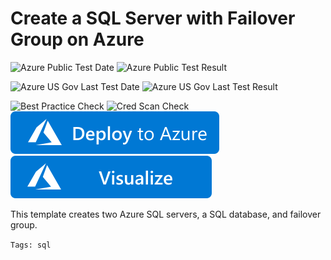 # Create a SQL Server with Failover Group on Azure

![Azure Public Test Date](https://azurequickstartsservice.blob.core.windows.net/badges/101-sql-with-failover-group/PublicLastTestDate.svg)
![Azure Public Test Result](https://azurequickstartsservice.blob.core.windows.net/badges/101-sql-with-failover-group/PublicDeployment.svg)

![Azure US Gov Last Test Date](https://azurequickstartsservice.blob.core.windows.net/badges/101-sql-with-failover-group/FairfaxLastTestDate.svg)
![Azure US Gov Last Test Result](https://azurequickstartsservice.blob.core.windows.net/badges/101-sql-with-failover-group/FairfaxDeployment.svg)

![Best Practice Check](https://azurequickstartsservice.blob.core.windows.net/badges/101-sql-with-failover-group/BestPracticeResult.svg)
![Cred Scan Check](https://azurequickstartsservice.blob.core.windows.net/badges/101-sql-with-failover-group/CredScanResult.svg)
[![Deploy To Azure](https://raw.githubusercontent.com/Azure/azure-quickstart-templates/master/1-CONTRIBUTION-GUIDE/images/deploytoazure.svg?sanitize=true)]("https://portal.azure.com/#create/Microsoft.Template/uri/https%3A%2F%2Fraw.githubusercontent.com%2FAzure%2Fazure-quickstart-templates%2Fmaster%2F101-sql-with-failover-group%2Fazuredeploy.json")  [![Visualize](https://raw.githubusercontent.com/Azure/azure-quickstart-templates/master/1-CONTRIBUTION-GUIDE/images/visualizebutton.svg?sanitize=true)]("http://armviz.io/#/?load=https%3A%2F%2Fraw.githubusercontent.com%2FAzure%2Fazure-quickstart-templates%2Fmaster%2F101-sql-with-failover-group%2Fazuredeploy.json")
    


    


This template creates two Azure SQL servers, a SQL database, and failover group.

`Tags: sql`

